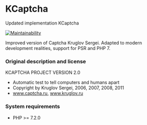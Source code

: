 # KCaptcha
Updated implementation KCaptcha

[![Maintainability](https://api.codeclimate.com/v1/badges/b6731ddccaeff7f4222e/maintainability)](https://codeclimate.com/github/s1lver/KCaptcha/maintainability)

Improved version of Captcha Kruglov Sergei. Adapted to modern development realities, support for PSR and PHP 7.

### Original description and license

KCAPTCHA PROJECT VERSION 2.0
 * Automatic test to tell computers and humans apart
 * Copyright by Kruglov Sergei, 2006, 2007, 2008, 2011
 * www.captcha.ru, www.kruglov.ru


### System requirements

- PHP >= 7.2.0